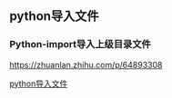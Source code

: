 ## python导入文件
### Python-import导入上级目录文件
https://zhuanlan.zhihu.com/p/64893308

[python导入文件](https://zhuanlan.zhihu.com/p/64893308 "导入文件")
